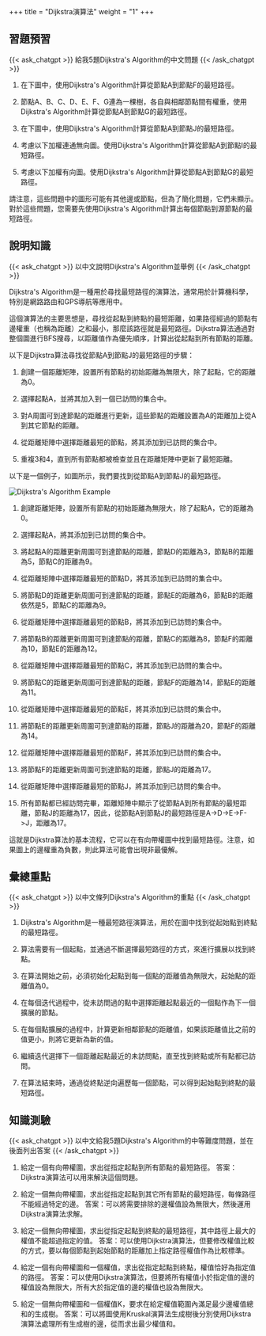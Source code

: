 +++
title = "Dijkstra演算法"
weight = "1"
+++
## 習題預習
{{< ask_chatgpt >}}
給我5題Dijkstra's Algorithm的中文問題
{{< /ask_chatgpt >}}



1. 在下圖中，使用Dijkstra's Algorithm計算從節點A到節點F的最短路徑。

2. 節點A、B、C、D、E、F、G連為一棵樹，各自與相鄰節點間有權重，使用Dijkstra's Algorithm計算從節點A到節點G的最短路徑。

3. 在下圖中，使用Dijkstra's Algorithm計算從節點A到節點J的最短路徑。

4. 考慮以下加權連通無向圖。使用Dijkstra's Algorithm計算從節點A到節點I的最短路徑。

5. 考慮以下加權有向圖。使用Dijkstra's Algorithm計算從節點A到節點G的最短路徑。

請注意，這些問題中的圖形可能有其他邊或節點，但為了簡化問題，它們未顯示。對於這些問題，您需要先使用Dijkstra's Algorithm計算出每個節點到源節點的最短路徑。   

## 說明知識
{{< ask_chatgpt >}}
以中文說明Dijkstra's Algorithm並舉例
{{< /ask_chatgpt >}}



Dijkstra's Algorithm是一種用於尋找最短路徑的演算法，通常用於計算機科學，特別是網路路由和GPS導航等應用中。

這個演算法的主要思想是，尋找從起點到終點的最短距離，如果路徑經過的節點有邊權重（也稱為距離）之和最小，那麼該路徑就是最短路徑。Dijkstra算法通過對整個圖進行BFS搜尋，以距離值作為優先順序，計算出從起點到所有節點的距離。

以下是Dijkstra算法尋找從節點A到節點J的最短路徑的步驟：

1. 創建一個距離矩陣，設置所有節點的初始距離為無限大，除了起點，它的距離為0。

2. 選擇起點A，並將其加入到一個已訪問的集合中。

3. 對A周圍可到達節點的距離進行更新，這些節點的距離設置為A的距離加上從A到其它節點的距離。

4. 從距離矩陣中選擇距離最短的節點，將其添加到已訪問的集合中。

5. 重複3和4，直到所有節點都被檢查並且在距離矩陣中更新了最短距離。

以下是一個例子，如圖所示，我們要找到從節點A到節點J的最短路徑。

![Dijkstra's Algorithm Example](https://i.imgur.com/QkHhzdn.png)

1. 創建距離矩陣，設置所有節點的初始距離為無限大，除了起點A，它的距離為0。

2. 選擇起點A，將其添加到已訪問的集合中。

3. 將起點A的距離更新周圍可到達節點的距離，節點D的距離為3，節點B的距離為5，節點C的距離為9。

4. 從距離矩陣中選擇距離最短的節點D，將其添加到已訪問的集合中。

5. 將節點D的距離更新周圍可到達節點的距離，節點E的距離為6，節點B的距離依然是5，節點C的距離為9。

6. 從距離矩陣中選擇距離最短的節點B，將其添加到已訪問的集合中。

7. 將節點B的距離更新周圍可到達節點的距離，節點C的距離為8，節點F的距離為10，節點E的距離為12。

8. 從距離矩陣中選擇距離最短的節點C，將其添加到已訪問的集合中。

9. 將節點C的距離更新周圍可到達節點的距離，節點F的距離為14，節點E的距離為11。

10. 從距離矩陣中選擇距離最短的節點E，將其添加到已訪問的集合中。

11. 將節點E的距離更新周圍可到達節點的距離，節點J的距離為20，節點F的距離為14。

12. 從距離矩陣中選擇距離最短的節點F，將其添加到已訪問的集合中。

13. 將節點F的距離更新周圍可到達節點的距離，節點J的距離為17。

14. 從距離矩陣中選擇距離最短的節點J，將其添加到已訪問的集合中。

15. 所有節點都已經訪問完畢，距離矩陣中顯示了從節點A到所有節點的最短距離，節點J的距離為17，因此，從節點A到節點J的最短路徑是A->D->E->F->J，距離為17。

這就是Dijkstra算法的基本流程，它可以在有向帶權圖中找到最短路徑。注意，如果圖上的邊權重為負數，則此算法可能會出現非最優解。   

## 彙總重點
{{< ask_chatgpt >}}
以中文條列Dijkstra's Algorithm的重點
{{< /ask_chatgpt >}}



1. Dijkstra's Algorithm是一種最短路徑演算法，用於在圖中找到從起始點到終點的最短路徑。

2. 算法需要有一個起點，並通過不斷選擇最短路徑的方式，來進行擴展以找到終點。

3. 在算法開始之前，必須初始化起點到每一個點的距離值為無限大，起始點的距離值為0。

4. 在每個迭代過程中，從未訪問過的點中選擇距離起點最近的一個點作為下一個擴展的節點。

5. 在每個點擴展的過程中，計算更新相鄰節點的距離值，如果該距離值比之前的值更小，則將它更新為新的值。

6. 繼續迭代選擇下一個距離起點最近的未訪問點，直至找到終點或所有點都已訪問。

7. 在算法結束時，通過從終點逆向遍歷每一個節點，可以得到起始點到終點的最短路徑。   

## 知識測驗
{{< ask_chatgpt >}}
以中文給我5題Dijkstra's Algorithm的中等難度問題，並在後面列出答案
{{< /ask_chatgpt >}}



1. 給定一個有向帶權圖，求出從指定起點到所有節點的最短路徑。
答案：Dijkstra演算法可以用來解決這個問題。

2. 給定一個無向帶權圖，求出從指定起點到其它所有節點的最短路徑，每條路徑不能經過特定的邊。
答案：可以將需要排除的邊權值設為無限大，然後運用Dijkstra演算法求解。

3. 給定一個無向帶權圖，求出從指定起點到終點的最短路徑，其中路徑上最大的權值不能超過指定的值。
答案：可以使用Dijkstra演算法，但要修改權值比較的方式，要以每個節點到起始節點的距離加上指定路徑權值作為比較標準。

4. 給定一個有向帶權圖和一個權值，求出從指定起點到終點，權值恰好為指定值的路徑。
答案：可以使用Dijkstra演算法，但要將所有權值小於指定值的邊的權值設為無限大，所有大於指定值的邊的權值也設為無限大。

5. 給定一個無向帶權圖和一個權值K，要求在給定權值範圍內滿足最少邊權值總和的生成樹。
答案：可以將圖使用Kruskal演算法生成樹後分別使用Dijkstra演算法處理所有生成樹的邊，從而求出最少權值和。   


